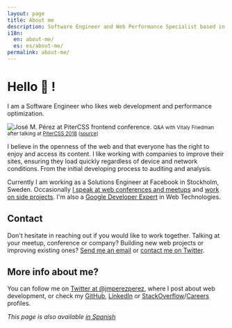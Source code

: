 ```yaml
---
layout: page
title: About me
description: Software Engineer and Web Performance Specialist based in Stockholm, Sweden. Google Developer Expert. Working at Facebook.
i18n:
  en: about-me/
  es: es/about-me/
permalink: about-me/
---
```


# Hello 👋 !

I am a Software Engineer who likes web development and performance optimization.

<img
    style="max-width:100%; border: 0"
    sizes="(max-width: 768px) 100vw, 684px"
    srcset="https://res.cloudinary.com/jmperez/image/upload/w_auto:100:400,f_auto/v1529411366/jose-perez-pitercss_fa1qly.jpg 400w, https://res.cloudinary.com/jmperez/image/upload/w_auto:100:800,f_auto/v1529411366/jose-perez-pitercss_fa1qly.jpg 800w, https://res.cloudinary.com/jmperez/image/upload/w_auto:100:1200,f_auto/v1529411366/jose-perez-pitercss_fa1qly.jpg 1200w, https://res.cloudinary.com/jmperez/image/upload/w_auto:100:1400,f_auto/v1529411366/jose-perez-pitercss_fa1qly.jpg 1400w"
    src="https://res.cloudinary.com/jmperez/image/upload/w_auto:100:684,f_auto/v1529411366/jose-perez-pitercss_fa1qly.jpg"
    alt="José M. Pérez at PiterCSS frontend conference." />
<small class="caption">Q&amp;A with Vitaly Friedman after talking at [PiterCSS 2018](https://pitercss.com/) ([source](https://www.instagram.com/p/Bj0RVZGAvtw/))</small>

I believe in the openness of the web and that everyone has the right to enjoy and access its content. I like working with companies to improve their sites, ensuring they load quickly regardless of device and network conditions. From the initial developing process to auditing and analysis.

Currently I am working as a Solutions Engineer at Facebook in Stockholm, Sweden. Occasionally [I speak at web conferences and meetups](/talks/) and [work on side projects](/projects/). I'm also a [Google Developer Expert](https://developers.google.com/experts/people/jose-manuel-perez-perez) in Web Technologies.

## Contact

Don't hesitate in reaching out if you would like to work together. Talking at your meetup, conference or company? Building new web projects or improving existing ones? <a href="mailto:jmperez1985@gmail.com">Send me an email</a> or [contact me on Twitter](https://twitter.com/jmperezperez).

## More info about me?

You can follow me on [Twitter at @jmperezperez](https://twitter.com/jmperezperez), where I post about web development, or check my [GitHub](https://github.com/JMPerez/), [LinkedIn](https://www.linkedin.com/in/jmperezperez) or [StackOverflow](http://stackoverflow.com/users/540274/jmperez)/[Careers](https://careers.stackoverflow.com/jmperez) profiles.

_This page is also available [in Spanish](/es/about-me/)_
